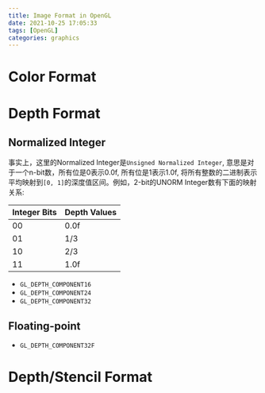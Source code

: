 ```yaml
---
title: Image Format in OpenGL
date: 2021-10-25 17:05:33
tags: [OpenGL]
categories: graphics
---
```


# Color Format

# Depth Format

## Normalized Integer

事实上，这里的Normalized Integer是`Unsigned Normalized Integer`, 意思是对于一个n-bit数，所有位是0表示0.0f, 所有位是1表示1.0f, 将所有整数的二进制表示平均映射到`[0, 1]`的深度值区间。例如，2-bit的UNORM Integer数有下面的映射关系: 

| Integer Bits  | Depth Values  |
|:--------------|:--------------|
| 00            | 0.0f          |
| 01            | 1/3           |
| 10            | 2/3           |
| 11            | 1.0f          |

- `GL_DEPTH_COMPONENT16`
- `GL_DEPTH_COMPONENT24`
- `GL_DEPTH_COMPONENT32`

## Floating-point

- `GL_DEPTH_COMPONENT32F`

# Depth/Stencil Format

